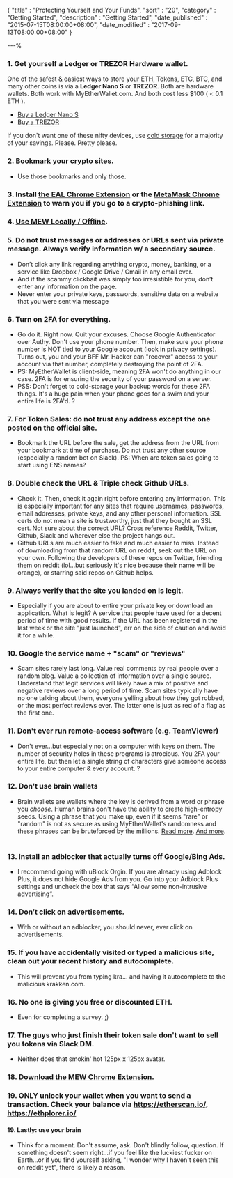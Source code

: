 {
"title"       : "Protecting Yourself and Your Funds",
"sort"        : "20",
"category"    : "Getting Started",
"description" : "Getting Started",
"date_published" : "2015-07-15T08:00:00+08:00",
"date_modified"  : "2017-09-13T08:00:00+08:00"
}

---%




### 1. Get yourself a Ledger or TREZOR Hardware wallet.

One of the safest &amp; easiest ways to store your ETH, Tokens, ETC, BTC, and many other coins is via a <strong>Ledger Nano S</strong> or <strong>TREZOR</strong>. Both are hardware wallets. Both work with MyEtherWallet.com. And both cost less $100 ( &lt; 0.1 ETH ).

*   [Buy a Ledger Nano S](https://www.ledgerwallet.com/r/fa4b?path=/products/)
*   [Buy a TREZOR](https://trezor.io/?a=myetherwallet.com)

If you don't want one of these nifty devices, use [cold storage](https://myetherwallet.github.io/knowledge-base/offline/ethereum-cold-storage-with-myetherwallet.html) for a majority of your savings. Please. Pretty please.

### 2. Bookmark your crypto sites.
*  Use those bookmarks and only those.


### 3. Install [the EAL Chrome Extension](https://chrome.google.com/webstore/detail/etheraddresslookup/pdknmigbbbhmllnmgdfalmedcmcefdfn) or the [MetaMask Chrome Extension](https://chrome.google.com/webstore/detail/metamask/nkbihfbeogaeaoehlefnkodbefgpgknn) to warn you if you go to a crypto-phishing link.

### 4. [Use MEW Locally / Offline](https://myetherwallet.github.io/knowledge-base/offline/running-myetherwallet-locally.html).

### 5. Do not trust messages or addresses or URLs sent via private message. Always verify information w/ a secondary source.
*  Don’t click any link regarding anything crypto, money, banking, or a service like Dropbox / Google Drive / Gmail in any email ever.
*  And if the scammy clickbait was simply too irresistible for you, don’t enter any information on the page.
* Never enter your private keys, passwords, sensitive data on a website that you were sent via message

### 6. Turn on 2FA for everything.
*  Go do it. Right now. Quit your excuses. Choose Google Authenticator over Authy. Don't use your phone number. Then, make sure your phone number is NOT tied to your Google account (look in privacy settings). Turns out, you and your BFF Mr. Hacker can "recover" access to your account via that number, completely destroying the point of 2FA.
*  PS: MyEtherWallet is client-side, meaning 2FA won't do anything in our case. 2FA is for ensuring the security of your password on a server.
*  PSS: Don't forget to cold-storage your backup words for these 2FA things. It's a huge pain when your phone goes for a swim and your entire life is 2FA'd. ?

### 7. For Token Sales: do not trust any address except the one posted on the official site.
*  Bookmark the URL before the sale, get the address from the URL from your bookmark at time of purchase. Do not trust any other source (especially a random bot on Slack). PS: When are token sales going to start using ENS names?

### 8. Double check the URL & Triple check Github URLs.
*  Check it. Then, check it again right before entering any information. This is especially important for any sites that require usernames, passwords, email addresses, private keys, and any other personal information. SSL certs do not mean a site is trustworthy, just that they bought an SSL cert. Not sure about the correct URL? Cross reference Reddit, Twitter, Github, Slack and wherever else the project hangs out.
*  Github URLs are much easier to fake and much easier to miss. Instead of downloading from that random URL on reddit, seek out the URL on your own. Following the developers of these repos on Twitter, friending them on reddit (lol...but seriously it's nice because their name will be orange), or starring said repos on Github helps.

### 9. Always verify that the site you landed on is legit.
*  Especially if you are about to entire your private key or download an application. What is legit? A service that people have used for a decent period of time with good results. If the URL has been registered in the last week or the site "just launched", err on the side of caution and avoid it for a while.

### 10. Google the service name + "scam" or "reviews"
 *  Scam sites rarely last long. Value real comments by real people over a random blog. Value a collection of information over a single source. Understand that legit services will likely have a mix of positive and negative reviews over a long period of time. Scam sites typically have no one talking about them, everyone yelling about how they got robbed, or the most perfect reviews ever. The latter one is just as red of a flag as the first one.

### 11. Don't ever run remote-access software (e.g. TeamViewer)
*  Don't ever...but especially not on a computer with keys on them. The number of security holes in these programs is atrocious. You 2FA your entire life, but then let a single string of characters give someone access to your entire computer & every account. ?

### 12. Don't use brain wallets
*  Brain wallets are wallets where the key is derived from a word or phrase you _choose_. Human brains don't have the ability to create high-entropy seeds. Using a phrase that you make up, even if it seems "rare" or "random" is not as secure as using MyEtherWallet's randomness and these phrases can be bruteforced by the millions. [Read more](https://arstechnica.com/security/2013/10/how-the-bible-and-youtube-are-fueling-the-next-frontier-of-password-cracking/). [And more](https://arstechnica.com/security/2016/02/password-cracking-attacks-on-bitcoin-wallets-net-103000/).  

### 13. Install an adblocker that actually turns off Google/Bing Ads.
*  I recommend going with uBlock Orgin. If you are already using Adblock Plus, it does not hide Google Ads from you. Go into your Adblock Plus settings and uncheck the box that says “Allow some non-intrusive advertising”.

### 14. Don’t click on advertisements.
*  With or without an adblocker, you should never, ever click on advertisements.

### 15. If you have accidentally visited or typed a malicious site, clean out your recent history and autocomplete.
*  This will prevent you from typing kra… and having it autocomplete to the malicious krakken.com.

### 16. No one is giving you free or discounted ETH.
*  Even for completing a survey. ;)

### 17. The guys who just finish their token sale don't want to sell you tokens via Slack DM.
* Neither does that smokin' hot 125px x 125px avatar.

### 18. [Download the MEW Chrome Extension](https://chrome.google.com/webstore/detail/myetherwallet/nlbmnnijcnlegkjjpcfjclmcfggfefdm?hl=en).

### 19. ONLY unlock your wallet when you want to send a transaction. Check your balance via https://etherscan.io/, https://ethplorer.io/

#### 19. Lastly: use your brain

* Think for a moment. Don't assume, ask. Don't blindly follow, question. If something doesn't seem right...if you feel like the luckiest fucker on Earth...or if you find yourself asking, "I wonder why I haven't seen this on reddit yet", there is likely a reason.
